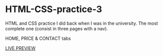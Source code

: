 # HTML-CSS-practice-3
HTML and CSS practice I did back when I was in the university. The most complete one (consist in three pages with a nav).

HOME, PRICE & CONTACT tabs 

[LIVE PREVIEW](https://pabloppg.github.io/HTML-CSS-practice-3/)
